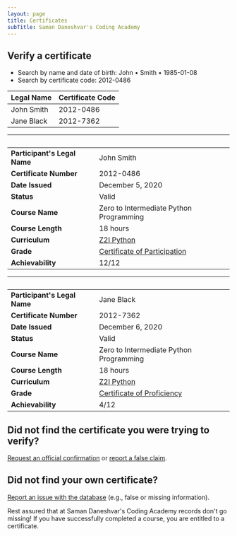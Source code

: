 ```yaml
---
layout: page
title: Certificates
subTitle: Saman Daneshvar's Coding Academy
---
```

## Verify a certificate

- Search by name and date of birth: John • Smith • 1985-01-08
- Search by certificate code: 2012-0486

| Legal Name | Certificate Code |
| :- | :- |
| John Smith | 2012-0486 |
| Jane Black | 2012-7362 |

&nbsp; | &nbsp;
:- | :-
**Participant's Legal Name** | John Smith
**Certificate Number** | 2012-0486
**Date Issued** | December 5, 2020
**Status** | Valid
**Course Name** | Zero to Intermediate Python Programming
**Course Length** | 18 hours
**Curriculum** | [Z2I Python]()
**Grade** | [Certificate of Participation]()
**Achievability** | 12/12

&nbsp; | &nbsp;
:- | :-
**Participant's Legal Name** | Jane Black
**Certificate Number** | 2012-7362
**Date Issued** | December 6, 2020
**Status** | Valid
**Course Name** | Zero to Intermediate Python Programming
**Course Length** | 18 hours
**Curriculum** | [Z2I Python]()
**Grade** | [Certificate of Proficiency]()
**Achievability** | 4/12

## Did not find the certificate you were trying to verify?
[Request an official confirmation]() or [report a false claim]().

## Did not find your own certificate?
[Report an issue with the database]() (e.g., false or missing information).

Rest assured that at Saman Daneshvar's Coding Academy records don't go missing! If you have successfully completed a course, you are entitled to a certificate.





<!-- Insert these scripts at the bottom of the HTML, but before you use any Firebase services -->

<!-- Firebase App (the core Firebase SDK) is always required and must be listed first -->
<script src="https://www.gstatic.com/firebasejs/8.1.2/firebase-app.js"></script>

<!-- If you enabled Analytics in your project, add the Firebase SDK for Analytics -->
<script src="https://www.gstatic.com/firebasejs/8.1.2/firebase-analytics.js"></script>

<!-- Add Firebase products that you want to use -->
<script src="https://www.gstatic.com/firebasejs/8.1.2/firebase-auth.js"></script>
<script src="https://www.gstatic.com/firebasejs/8.1.2/firebase-firestore.js"></script>





<!-- Previously loaded Firebase SDKs -->

<script>
  // The app's Firebase project configuration
  // For Firebase JS SDK v7.20.0 and later, measurementId is optional
const firebaseConfig = {
  apiKey: "AIzaSyCZ_QSTi7a41zQa4wtO-c53tpK1PVnFxYM",
  authDomain: "python-certificates.firebaseapp.com",
  projectId: "python-certificates",
  storageBucket: "python-certificates.appspot.com",
  messagingSenderId: "337313845571",
  appId: "1:337313845571:web:c84ee85fa623a098f81ff6",
  measurementId: "G-Z6WM0SCQ0T"
};

  // Initialize Firebase
  firebase.initializeApp(firebaseConfig);
</script>
